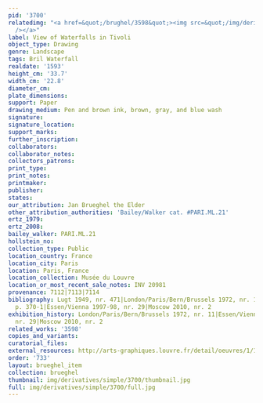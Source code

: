 ```yaml
---
pid: '3700'
relatedimg: "<a href=&quot;/brughel/3598&quot;><img src=&quot;/img/derivatives/simple/3598/thumbnail.jpg&quot;
  /></a>"
label: View of Waterfalls in Tivoli
object_type: Drawing
genre: Landscape
tags: Bril Waterfall
realdate: '1593'
height_cm: '33.7'
width_cm: '22.8'
diameter_cm: 
plate_dimensions: 
support: Paper
drawing_medium: Pen and brown ink, brown, gray, and blue wash
signature: 
signature_location: 
support_marks: 
further_inscription: 
collaborators: 
collaborator_notes: 
collectors_patrons: 
print_type: 
print_notes: 
printmaker: 
publisher: 
states: 
our_attribution: Jan Brueghel the Elder
other_attribution_authorities: 'Bailey/Walker cat. #PARI.ML.21'
ertz_1979: 
ertz_2008: 
bailey_walker: PARI.ML.21
hollstein_no: 
collection_type: Public
location_country: France
location_city: Paris
location: Paris, France
location_collection: Musée du Louvre
location_or_most_recent_sale_notes: INV 20981
provenance: 7112|7113|7114
bibliography: Lugt 1949, nr. 471|London/Paris/Bern/Brussels 1972, nr. 11|Brown 1982,
  p. 370-1|Essen/Vienna 1997-98, nr. 29|Moscow 2010, nr. 2
exhibition_history: London/Paris/Bern/Brussels 1972, nr. 11|Essen/Vienna 1997-98,
  nr. 29|Moscow 2010, nr. 2
related_works: '3598'
copies_and_variants: 
curatorial_files: 
external_resources: http://arts-graphiques.louvre.fr/detail/oeuvres/1/105567-Vue-des-cascades-de-Tivoli
order: '733'
layout: brueghel_item
collection: brueghel
thumbnail: img/derivatives/simple/3700/thumbnail.jpg
full: img/derivatives/simple/3700/full.jpg
---
```

